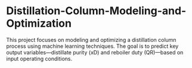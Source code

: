 # Distillation-Column-Modeling-and-Optimization
This project focuses on modeling and optimizing a distillation column process using machine learning techniques. The goal is to predict key output variables—distillate purity (xD) and reboiler duty (QR)—based on input operating conditions.
